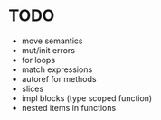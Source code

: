 # TODO

- move semantics
- mut/init errors
- for loops
- match expressions
- autoref for methods
- slices
- impl blocks (type scoped function)
- nested items in functions
